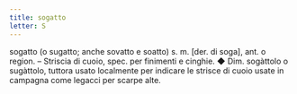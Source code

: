 ```yaml
---
title: sogatto
letter: S
---
```

sogatto (o sugatto; anche sovatto e soatto) s. m. [der. di soga], ant. o region. – Striscia di cuoio, spec. per finimenti e cinghie. ◆ Dim. sogàttolo o sugàttolo, tuttora usato localmente per indicare le strisce di cuoio usate in campagna come legacci per scarpe alte.